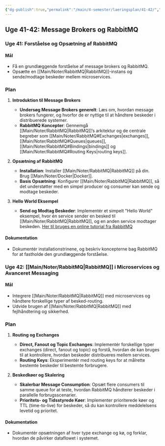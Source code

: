 ```yaml
---
{"dg-publish":true,"permalink":"/main/4-semester/laeringsplan/41-42/","created":"2024-10-30T08:48:06.677+01:00"}
---
```



## Uge 41-42: Message Brokers og RabbitMQ

### Uge 41: Forståelse og Opsætning af RabbitMQ

#### Mål

- Få en grundlæggende forståelse af message brokers og RabbitMQ.
- Opsætte en [[Main/Noter/RabbitMQ\|RabbitMQ]]-instans og sende/modtage beskeder mellem microservices.

### Plan

1. **Introduktion til Message Brokers**
    
    - **Undersøg Message Brokers generelt**: Læs om, hvordan message brokers fungerer, og hvorfor de er nyttige til at håndtere beskeder i distribuerede systemer.
    - **RabbitMQ Koncepter**: Gennemgå [[Main/Noter/RabbitMQ\|RabbitMQ]]’s arkitektur og de centrale begreber som [[Main/Noter/RabbitMQ#Exchanges\|exchanges]], [[Main/Noter/RabbitMQ#Queues\|queues]], [[Main/Noter/RabbitMQ#Bindings\|bindings]] og [[Main/Noter/RabbitMQ#Routing Keys\|routing keys]].
2. **Opsætning af RabbitMQ**
    
    - **Installation**: Installer [[Main/Noter/RabbitMQ\|RabbitMQ]] på din. Brug [[Main/Noter/Docker\|Docker]].
    - **Basis Opsætning**: Konfigurer [[Main/Noter/RabbitMQ\|RabbitMQ]], så det understøtter med en simpel producer og consumer kan sende og modtage beskeder.
3. **Hello World Eksempel**
    
    - **Send og Modtag Beskeder**: Implementér et simpelt "Hello World" eksempel, hvor én service sender en besked til [[Main/Noter/RabbitMQ\|RabbitMQ]], og en anden service modtager beskeden. [Her til bruges en online tutorial fra RabbitMQ](https://www.rabbitmq.com/tutorials/tutorial-one-dotnet)

#### Dokumentation

- Dokumentér installationstrinene, og beskriv koncepterne bag RabbitMQ for at fastholde den grundlæggende forståelse.

### Uge 42: [[Main/Noter/RabbitMQ\|RabbitMQ]] i Microservices og Avanceret Messaging

#### Mål

- Integrere [[Main/Noter/RabbitMQ\|RabbitMQ]] med microservices og håndtere forskellige typer af besked-routing.
- Udvide brugen af [[Main/Noter/RabbitMQ\|RabbitMQ]] med fejlhåndtering og sikkerhed.

### Plan

1. **Routing og Exchanges**
    
    - **Direct, Fanout og Topic Exchanges**: Implementér forskellige typer exchanges (direct, fanout og topic) og forstå, hvordan de kan bruges til at kontrollere, hvordan beskeder distribueres mellem services.
    - **Routing Keys**: Eksperimentér med routing keys for at målrette bestemte beskeder til bestemte forbrugere.
2. **Beskedkøer og Skalering**
    
    - **Skalerbar Message Consumption**: Opsæt flere consumers til samme queue for at teste, hvordan RabbitMQ håndterer beskeder i parallelle forbrugsscenarier.
    - **Prioritets- og Tidsstyrede Køer**: Implementer prioriterede køer og TTL (time-to-live) for beskeder, så du kan kontrollere meddelelsens levetid og prioritet.

#### Dokumentation

- Dokumentér opsætningen af hver type exchange og kø, og forklar, hvordan de påvirker dataflowet i systemet.